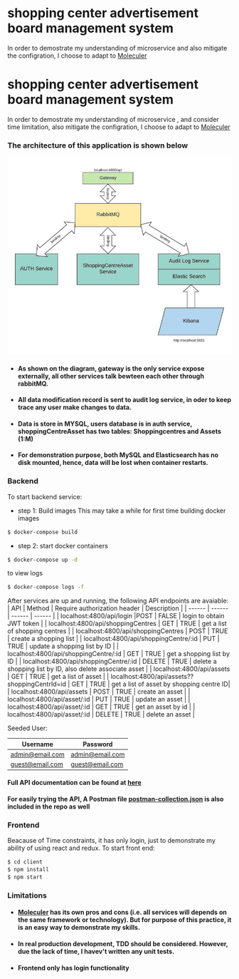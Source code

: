 # shopping center advertisement board management system 

In order to demostrate my understanding of microservice and also mitigate the configration, I choose to adapt to [Moleculer](https://moleculer.services)
# shopping center advertisement board management system 

In order to demostrate my understanding of microservice , and consider time limitation, also mitigate the configration, I choose to adapt to [Moleculer](https://moleculer.services)

### The architecture of this application is shown below 
![Application Architecture](/media/microservice-architecture.jpeg?raw=true "Application Architecture")

- #### As shown on the diagram, gateway is the only service expose externally, all other services talk bewteen each other through rabbitMQ. 
- #### All data modification record is sent to audit log service, in oder to keep trace any user make changes to data. 
- #### Data is store in MYSQL, users database is in auth service, shoppingCentreAsset has two tables: Shoppingcentres and Assets (1:M)
- #### For demonstration purpose, both MySQL and Elasticsearch has no disk mounted, hence, data will be lost when container restarts.

### Backend 
To start backend service: 
- step 1: Build images
This may take a while for first time building docker images
``` sh
$ docker-compose build
```
- step 2: start docker containers
``` sh
$ docker-compose up -d
```
to view logs
```sh
$ docker-compose logs -f
```
After services are up and running, the following API endpoints are avaiable: 
| API | Method | Require authorization header | Description |
| ------ | ------ |  ------ |  ------ | 
| localhost:4800/api/login |POST | FALSE | login to obtain JWT token |
| localhost:4800/api/shoppingCentres | GET | TRUE | get a list of shopping centres |
| localhost:4800/api/shoppingCentres | POST | TRUE | create a shopping list |
| localhost:4800/api/shoppingCentre/:id | PUT | TRUE | update a shopping list by ID |
| localhost:4800/api/shoppingCentre/:id | GET | TRUE | get a shopping list by ID |
| localhost:4800/api/shoppingCentre/:id | DELETE | TRUE | delete a shopping list by ID, also delete associate asset |
| localhost:4800/api/assets | GET | TRUE | get a list of asset |
| localhost:4800/api/assets??shoppingCentrId=id | GET | TRUE | get a list of asset by shopping centre ID|
| localhost:4800/api/assets | POST | TRUE | create an asset |
| localhost:4800/api/asset/:id | PUT | TRUE | update an asset |
| localhost:4800/api/asset/:id | GET | TRUE | get an asset by id |
| localhost:4800/api/asset/:id | DELETE | TRUE | delete an asset |

Seeded User:

| Username | Password |
| ------ | ------ |  
| admin@email.com | admin@email.com |
| guest@email.com | guest@email.com |

#### Full API documentation can be found at [here](https://documenter.getpostman.com/view/864080/RWgrxdNV)
#### For easily trying the API, A Postman file [postman-collection.json](postman-collection.json) is also included in the repo as well

### Frontend
Beacause of Time constraints, it has only login, just to demonstrate my ability of using react and redux. 
 To start front end: 
 ```sh
 $ cd client
 $ npm install
 $ npm start
 ```

 ### Limitations
 - #### [Moleculer](https://moleculer.services) has its own pros and cons (i.e. all services will depends on the same framework or technology). But for purpose of this practice, it is an easy way to demonstrate my skills.
 - #### In real production development, TDD should be considered. However, due the lack of time, I havev't written any unit tests.
 - #### Frontend only has login functionality
